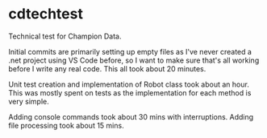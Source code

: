 # cdtechtest
Technical test for Champion Data.

Initial commits are primarily setting up empty files as I've never created a .net project using VS Code before, so I want to make sure that's all working before I write any real code. This all took about 20 minutes.

Unit test creation and implementation of Robot class took about an hour. This was mostly spent on tests as the implementation for each method is very simple.

Adding console commands took about 30 mins with interruptions. Adding file processing took about 15 mins.
